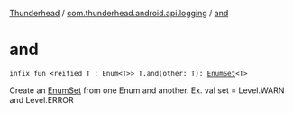 [Thunderhead](../index.md) / [com.thunderhead.android.api.logging](index.md) / [and](./and.md)

# and

`infix fun <reified T : Enum<T>> T.and(other: T): `[`EnumSet`](https://whatever/java/util/EnumSet.html)`<T>`

Create an [EnumSet](https://whatever/java/util/EnumSet.html) from one Enum and another.
Ex. val set = Level.WARN and Level.ERROR


